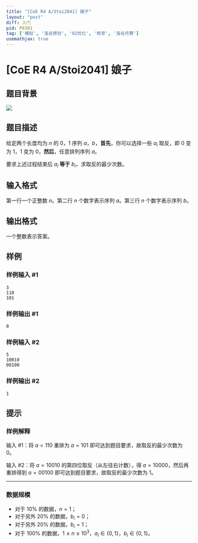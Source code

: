 ```yaml
---
title: "[CoE R4 A/Stoi2041] 娘子"
layout: "post"
diff: 入门
pid: P8301
tag: ['模拟', '洛谷原创', 'O2优化', '枚举', '洛谷月赛']
usemathjax: true
---
```


# [CoE R4 A/Stoi2041] 娘子
## 题目背景

![](bilibili:BV1fx411N7bU?page=4)
## 题目描述

给定两个长度均为 $n$ 的 $0$，$1$ 序列 $a$，$b$，**首先**，你可以选择一些 $a_i$ 取反，即 $0$ 变为 $1$，$1$ 变为 $0$，**然后**，任意排列序列 $a$。

要求上述过程结束后 $a_i$ **等于** $b_i$，求取反的最少次数。
## 输入格式

第一行一个正整数 $n$。第二行 $n$ 个数字表示序列 $a$。第三行 $n$ 个数字表示序列 $b$。
## 输出格式

一个整数表示答案。
## 样例

### 样例输入 #1
```
3
110
101

```
### 样例输出 #1
```
0
```
### 样例输入 #2
```
5
10010
00100
```
### 样例输出 #2
```
1
```
## 提示

### 样例解释

输入 #1：将 $a = 110$ 重排为 $a = 101$ 即可达到题目要求，故取反的最少次数为 $0$。

输入 #2：将 $a = 10010$ 的第四位取反（从左往右计数），得 $a=10000$，然后再重排得到 $a=00100$ 即可达到题目要求，故取反的最少次数为 $1$。 

---

### 数据规模

- 对于 $10\%$ 的数据，$n = 1$；
- 对于另外 $20\%$ 的数据，$b_i = 0$；
- 对于另外 $20\%$ 的数据，$b_i = 1$；
- 对于 $100\%$ 的数据，$1 \le n \le 10^3$，$a_i \in \{0, 1\}$，$b_i \in \{0, 1\}$。

